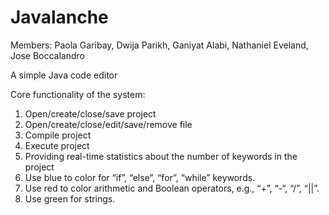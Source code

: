 # Javalanche
Members: Paola Garibay, Dwija Parikh, Ganiyat Alabi, Nathaniel Eveland, Jose Boccalandro

A simple Java code editor

Core functionality of the system:

1. Open/create/close/save project
2. Open/create/close/edit/save/remove file
3. Compile project
4. Execute project
5. Providing real-time statistics about the number of keywords in the project
6. Use blue to color for “if”, “else”, “for”, “while” keywords.
7. Use red to color arithmetic and Boolean operators, e.g., “+”, “-“, “/”, “||”.
8. Use green for strings.
